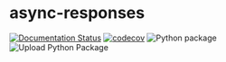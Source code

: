 # async-responses

[![Documentation Status](https://readthedocs.org/projects/async-responses/badge/?version=latest)](http://async-responses.readthedocs.io/en/latest/?badge=latest) [![codecov](https://codecov.io/gh/ulamlabs/async-responses/branch/master/graph/badge.svg)](https://codecov.io/gh/ulamlabs/async-responses) ![Python package](https://github.com/ulamlabs/async-responses/workflows/Python%20package/badge.svg) ![Upload Python Package](https://github.com/ulamlabs/async-responses/workflows/Upload%20Python%20Package/badge.svg)
